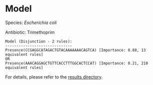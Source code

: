 
# Model

Species: *Escherichia coli*

Antibiotic: Trimethoprim

```
Model (Disjunction - 2 rules):
------------------------------
Presence(CCGAGGCATAGACTGTACAAAAAAACAGTCA) [Importance: 0.88, 13 equivalent rules]
OR
Presence(AAACAGGAGCTGTTCACCTTTGGCACTCCAT) [Importance: 0.21, 210 equivalent rules]

```

For details, please refer to the [results directory](../../../../../results/scm_b/escherichia%20coli/trimethoprim/repeat_6/).

